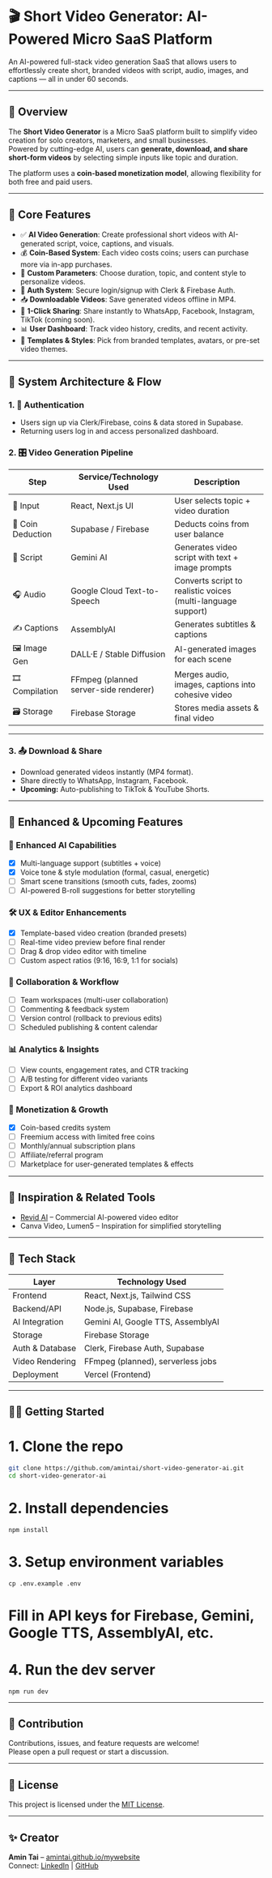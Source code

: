 # 🎬 Short Video Generator: AI-Powered Micro SaaS Platform

An AI-powered full-stack video generation SaaS that allows users to effortlessly create short, branded videos with script, audio, images, and captions — all in under 60 seconds.

---

## 🚀 Overview

The **Short Video Generator** is a Micro SaaS platform built to simplify video creation for solo creators, marketers, and small businesses.  
Powered by cutting-edge AI, users can **generate, download, and share short-form videos** by selecting simple inputs like topic and duration.  

The platform uses a **coin-based monetization model**, allowing flexibility for both free and paid users.

---

## 🧠 Core Features

- ✅ **AI Video Generation**: Create professional short videos with AI-generated script, voice, captions, and visuals.  
- 💰 **Coin-Based System**: Each video costs coins; users can purchase more via in-app purchases.  
- 🎯 **Custom Parameters**: Choose duration, topic, and content style to personalize videos.  
- 🔐 **Auth System**: Secure login/signup with Clerk & Firebase Auth.  
- 📥 **Downloadable Videos**: Save generated videos offline in MP4.  
- 📲 **1-Click Sharing**: Share instantly to WhatsApp, Facebook, Instagram, TikTok (coming soon).  
- 📊 **User Dashboard**: Track video history, credits, and recent activity.  
- 🧩 **Templates & Styles**: Pick from branded templates, avatars, or pre-set video themes.  

---

## 🧩 System Architecture & Flow

### 1. 🔐 Authentication
- Users sign up via Clerk/Firebase, coins & data stored in Supabase.
- Returning users log in and access personalized dashboard.

### 2. 🎛️ Video Generation Pipeline

| Step              | Service/Technology Used                          | Description                                                  |
|-------------------|--------------------------------------------------|--------------------------------------------------------------|
| 🎯 Input          | React, Next.js UI                                | User selects topic + video duration                          |
| 🔻 Coin Deduction | Supabase / Firebase                              | Deducts coins from user balance                              |
| 📜 Script         | Gemini AI                                        | Generates video script with text + image prompts             |
| 🎧 Audio          | Google Cloud Text-to-Speech                      | Converts script to realistic voices (multi-language support) |
| ✍️ Captions       | AssemblyAI                                       | Generates subtitles & captions                               |
| 🖼️ Image Gen     | DALL·E / Stable Diffusion                        | AI-generated images for each scene                           |
| 🎞️ Compilation   | FFmpeg (planned server-side renderer)            | Merges audio, images, captions into cohesive video           |
| 🗃️ Storage        | Firebase Storage                                 | Stores media assets & final video                            |

---

### 3. 📤 Download & Share
- Download generated videos instantly (MP4 format).  
- Share directly to WhatsApp, Instagram, Facebook.  
- **Upcoming:** Auto-publishing to TikTok & YouTube Shorts.  

---

## 🌱 Enhanced & Upcoming Features

### 🧠 Enhanced AI Capabilities
- [x] Multi-language support (subtitles + voice)  
- [x] Voice tone & style modulation (formal, casual, energetic)  
- [ ] Smart scene transitions (smooth cuts, fades, zooms)  
- [ ] AI-powered B-roll suggestions for better storytelling  

### 🛠️ UX & Editor Enhancements
- [x] Template-based video creation (branded presets)  
- [ ] Real-time video preview before final render  
- [ ] Drag & drop video editor with timeline  
- [ ] Custom aspect ratios (9:16, 16:9, 1:1 for socials)  

### 🤝 Collaboration & Workflow
- [ ] Team workspaces (multi-user collaboration)  
- [ ] Commenting & feedback system  
- [ ] Version control (rollback to previous edits)  
- [ ] Scheduled publishing & content calendar  

### 📊 Analytics & Insights
- [ ] View counts, engagement rates, and CTR tracking  
- [ ] A/B testing for different video variants  
- [ ] Export & ROI analytics dashboard  

### 💸 Monetization & Growth
- [x] Coin-based credits system  
- [ ] Freemium access with limited free coins  
- [ ] Monthly/annual subscription plans  
- [ ] Affiliate/referral program  
- [ ] Marketplace for user-generated templates & effects  

---

## 🔗 Inspiration & Related Tools

- [Revid AI](https://www.revid.ai/) – Commercial AI-powered video editor  
- Canva Video, Lumen5 – Inspiration for simplified storytelling  

---

## 🧪 Tech Stack

| Layer            | Technology Used                   |
|------------------|-----------------------------------|
| Frontend         | React, Next.js, Tailwind CSS       |
| Backend/API      | Node.js, Supabase, Firebase        |
| AI Integration   | Gemini AI, Google TTS, AssemblyAI  |
| Storage          | Firebase Storage                   |
| Auth & Database  | Clerk, Firebase Auth, Supabase     |
| Video Rendering  | FFmpeg (planned), serverless jobs  |
| Deployment       | Vercel (Frontend)                  |

---

## 🧑‍💻 Getting Started

# 1. Clone the repo
```bash
git clone https://github.com/amintai/short-video-generator-ai.git
cd short-video-generator-ai
```

# 2. Install dependencies
```
npm install
```

# 3. Setup environment variables
```
cp .env.example .env
```
# Fill in API keys for Firebase, Gemini, Google TTS, AssemblyAI, etc.

# 4. Run the dev server
```
npm run dev
```

---

## 🙌 Contribution

Contributions, issues, and feature requests are welcome!  
Please open a pull request or start a discussion.

---

## 📜 License

This project is licensed under the [MIT License](LICENSE).

---

## ✨ Creator

**Amin Tai** – [amintai.github.io/mywebsite](https://amintai.github.io/mywebsite/)  
Connect: [LinkedIn](https://linkedin.com/in/amintai) | [GitHub](https://github.com/amintai)
